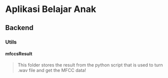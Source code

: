 #  Aplikasi Belajar Anak

## Backend 

### Utils

#### mfccsResult

>This folder stores the result from the python script that is used to turn .wav file and get the MFCC data!